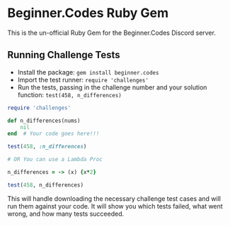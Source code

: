 # Beginner.Codes Ruby Gem

This is the un-official Ruby Gem for the Beginner.Codes Discord server.

## Running Challenge Tests

- Install the package: `gem install beginner.codes`
- Import the test runner: `require 'challenges'`
- Run the tests, passing in the challenge number and your solution function: `test(458, n_differences)`
```ruby
require 'challenges'

def n_differences(nums)
    nil
end  # Your code goes here!!!

test(458, :n_differences)

# OR You can use a Lambda Proc

n_differences = -> (x) {x*2}

test(458, n_differences)
```
This will handle downloading the necessary challenge test cases and will run them against your code. It will show you which tests failed, what went wrong, and how many tests succeeded.